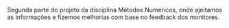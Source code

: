 Segunda parte do projeto da disciplina Métodos Numéricos, onde ajeitamos as informações e fizemos melhorias com base no feedback dos monitores.
